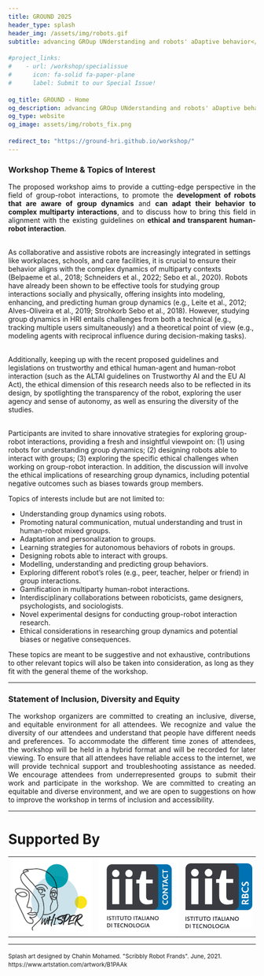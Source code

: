 ```yaml
---
title: GROUND 2025
header_type: splash
header_img: /assets/img/robots.gif
subtitle: advancing GROup UNderstanding and robots' aDaptive behavior</br><b>30th of June 2025 - IAS 2025, Genoa (Italy)</b>

#project_links:
#    - url: /workshop/specialissue
#      icon: fa-solid fa-paper-plane
#      label: Submit to our Special Issue!

og_title: GROUND - Home
og_description: advancing GROup UNderstanding and robots' aDaptive behavior
og_type: website
og_image: assets/img/robots_fix.png

redirect_to: "https://ground-hri.github.io/workshop/"
---
```


### Workshop Theme & Topics of Interest

<p style="text-align: justify;">
The proposed workshop aims to provide a cutting-edge perspective in the field of group-robot interactions, to promote the <b>development of robots that are aware of group dynamics</b> and <b>can adapt their behavior to complex multiparty interactions</b>, and to discuss how to bring this field in alignment with the existing guidelines on <b>ethical and transparent human-robot interaction</b>. <br><br>

As collaborative and assistive robots are increasingly integrated in settings like workplaces, schools, and care facilities, it is crucial to ensure their behavior aligns with the complex dynamics of multiparty contexts (Belpaeme et al., 2018; Schneiders et al., 2022; Sebo et al., 2020). Robots have already been shown to be effective tools for studying group interactions socially and physically, offering insights into modeling, enhancing, and predicting human group dynamics (e.g., Leite et al., 2012; Alves-Oliveira et al., 2019; Strohkorb Sebo et al., 2018). However, studying group dynamics in HRI entails challenges from both a technical (e.g., tracking multiple users simultaneously) and a theoretical point of view (e.g., modeling agents with reciprocal influence during decision-making tasks). <br><br>

Additionally, keeping up with the recent proposed guidelines and legislations on trustworthy and ethical human-agent and human-robot interaction (such as the ALTAI guidelines on Trustworthy AI and the EU AI Act), the ethical dimension of this research needs also to be reflected in its design, by spotlighting the transparency of the robot, exploring the user agency and sense of autonomy, as well as ensuring the diversity of the studies. <br><br>

Participants are invited to share innovative strategies for exploring group-robot interactions, providing a fresh and insightful viewpoint on: (1) using robots for understanding group dynamics; (2) designing robots able to interact with groups; (3) exploring the specific ethical challenges when working on group-robot interaction. In addition, the discussion will involve the ethical implications of researching group dynamics, including potential negative outcomes such as biases towards group members. 


</p>

Topics of interests include but are not limited to:
* Understanding group dynamics using robots.
* Promoting natural communication, mutual understanding and trust in human-robot mixed groups.
* Adaptation and personalization to groups.
* Learning strategies for autonomous behaviors of robots in groups.
* Designing robots able to interact with groups.
* Modelling, understanding and predicting group behaviors.
* Exploring different robot’s roles (e.g., peer, teacher, helper or friend) in group interactions.
* Gamification in multiparty human-robot interactions.
* Interdisciplinary collaborations between roboticists, game designers, psychologists, and sociologists.
* Novel experimental designs for conducting group-robot interaction research.
* Ethical considerations in researching group dynamics and potential biases or negative consequences.


These topics are meant to be suggestive and not exhaustive, contributions to other relevant topics will also be taken into consideration, as long as they fit with the general theme of the workshop. 

---

### Statement of Inclusion, Diversity and Equity 

<p style="text-align: justify;">
The workshop organizers are committed to creating an inclusive, diverse, and equitable environment for all attendees. We recognize and value the diversity of our attendees and understand that people have different needs and preferences. To accommodate the different time zones of attendees, the workshop will be held in a hybrid format and will be recorded for later viewing. To ensure that all attendees have reliable access to the internet, we will provide technical support and troubleshooting assistance as needed. We encourage attendees from underrepresented groups to submit their work and participate in the workshop. We are committed to creating an equitable and diverse environment, and we are open to suggestions on how to improve the workshop in terms of inclusion and accessibility. 
</p>

---

# Supported By

<!--This workshop is partially supported by the Project **[Future Artificial Intelligence Research (FAIR)](https://fondazione-fair.it/)**, code PE000013 funded by the European Union - NextGenerationEU PNRR MUR - M4C2 - Investimento 1.3 - Avviso Creazione di "Partenariati estesi alle università, ai centri di ricerca, alle aziende per il finanziamento di progetti di ricerca di base" CUP J53C22003010006 and by the Horizon Europe **EIC project [SymAware](https://symaware.eu)** under the grant agreement 101070802.-->

<table>
  <tr>
    <!--<td> <img src="assets/img/genova_more.png" alt="Genova More" width="300"/> </td>-->
    <!--<td> <img  src="assets/img/genova_logo.png" alt="Genova Logo" width="300"/> </td>-->
    <td> <img  src="assets/img/whisper.png" alt="wHisper" width="300"/> </td>
    <td> <img  src="assets/img/CONTACT.png" alt="wHisper" width="300"/> </td>
    <td> <img  src="assets/img/RBCS.png" alt="wHisper" width="250"/> </td>
    <!--<td> <img src="assets/img/raise.png" alt="Raise" width="300"/> </td>-->
    <!--<td> <img src="assets/img/fair.svg" alt="Raise" width="300"/> </td>-->
    <!--<td> <img src="assets/img/coro.jpeg" alt="CoRo" width="200"/> </td>-->
    <!--<td> <img src="assets/img/TC_HRI.png" alt="IEEE RAS" width="300"/> </td>-->
    <!--<td> <img  src="assets/img/logo-symaware.png" alt="Genova Logo" width="300"/> </td>-->
  </tr>
</table>

---

<p class="card-text"><small class="text-muted">Splash art designed by Chahin Mohamed. "Scribbly Robot Frands". June, 2021. <a>https://www.artstation.com/artwork/B1PAAk</a></small></p>
